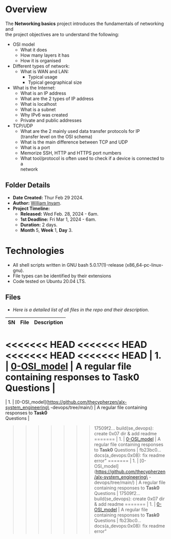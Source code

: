 # Overview #

The **Networking basics** project introduces the fundamentals of networking and\
the project objectives are to understand the following:
- OSI model
  - What it does
  - How many layers it has
  - How it is organised
- Different types of network:
  - What is WAN and LAN:
    - Typical usage
    - Typical geographical size
- What is the Internet:
  - What is an IP address
  - What are the 2 types of IP address
  - What is localhost
  - What is a subnet
  - Why IPv6 was created
  - Private and public addresses
- TCP/UDP
  - What are the 2 mainly used data transfer protocols for IP \
  (transfer level on the OSI schema)
  - What is the main difference between TCP and UDP
  - What is a port
  - Memorize SSH, HTTP and HTTPS port numbers
  - What tool/protocol is often used to check if a device is connected to a\
  network


## Folder Details ###
- **Date Created:** Thur Feb 29 2024.
- **Author:** [William Inyam](https.//github.com/thecypherzen).
- **Project Timeline:**
  - **Released:** Wed Feb. 28, 2024 - 6am.
  - **1st Deadline:** Fri Mar 1, 2024 - 6am.
  - **Duration:** 2 days.
  - **Month** 5, **Week** 1, **Day** 3.

# Technologies #
- All shell scripts written in GNU bash 5.0.17(1)-release (x86_64-pc-linux-gnu).
- File types can be identified by their extensions
- Code tested on Ubuntu 20.04 LTS.


## Files ###
- *Here is a detailed list of all files in the repo and their description*.

| SN | File | Description                                   |
|----|------|-----------------------------------------------|
<<<<<<< HEAD
<<<<<<< HEAD
<<<<<<< HEAD
<<<<<<< HEAD
| 1. | [0-OSI_model](https://github.com/thecypherzen/alx-system_engineering-devops/tree/main/) | A regular file containing responses to **Task0** Questions |
=======
| 1. | [0-OSI_model](https://github.com/thecypherzen/alx-system_engineering\
-devops/tree/main/) | A regular file containing responses to **Task0** \
Questions |
>>>>>>> 17509f2... build(se_devops): create 0x07 dir & add readme
=======
| 1. | [0-OSI_model](https://github.com/thecypherzen/alx-system_engineering-devops/tree/main/) | A regular file containing responses to **Task0** Questions |
>>>>>>> fb23bc0... docs(a_devops:0x08): fix readme error"
=======
| 1. | [0-OSI_model](https://github.com/thecypherzen/alx-system_engineering\
-devops/tree/main/) | A regular file containing responses to **Task0** \
Questions |
>>>>>>> 17509f2... build(se_devops): create 0x07 dir & add readme
=======
| 1. | [0-OSI_model](https://github.com/thecypherzen/alx-system_engineering-devops/tree/main/) | A regular file containing responses to **Task0** Questions |
>>>>>>> fb23bc0... docs(a_devops:0x08): fix readme error"

